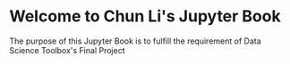 # Welcome to Chun Li's Jupyter Book

The purpose of this Jupyter Book is to fulfill the requirement of Data Science Toolbox's Final Project

```{tableofcontents}
```
